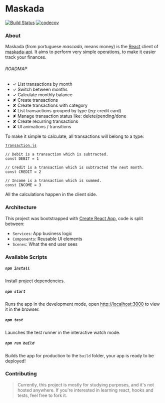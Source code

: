 # Maskada

[![Build Status](https://travis-ci.org/gritt/maskada-fe.svg?branch=master)](https://travis-ci.org/gritt/maskada-fe)
[![codecov](https://codecov.io/gh/gritt/maskada-fe/branch/master/graph/badge.svg)](https://codecov.io/gh/gritt/maskada-fe)

### About

Maskada (from portuguese *mascada*, means money) is the [React](https://reactjs.org) 
client of [maskada-api](https://github.com/gritt/maskada). It aims to perform very simple 
operations, to make it easier track your finances.

###### ROADMAP

- ✓︎ List transactions by month
- ✓︎ Switch between months
- ✓︎ Calculate monthly balance
- ✘︎ Create transactions
- ✘︎︎ Create transactions with category
- ✘ List transactions grouped by type (eg: credit card)
- ✘ Manage transaction status like: delete/pending/done
- ✘ Create recurring transactions
- ✘ UI animations / transitions

To make it simple to calculate, all transactions will belong to a type:

[`Transaction.js`](./src/Services/Transaction.js)
```
// Debit is a transaction which is subtracted.
const DEBIT = 1

// Credit is a transaction which is subtracted the next month.
const CREDIT = 2

// Income is a transaction which is summed.
const INCOME = 3
```

All the calculations happen in the client side.

### Architecture

This project was bootstrapped with [Create React App](https://github.com/facebook/create-react-app),
code is split between: 

- `Services`: App business logic 
- `Components`: Reusable UI elements
- `Scenes`: What the end user sees

### Available Scripts

##### `npm install`

Install project dependencies.

##### `npm start`

Runs the app in the development mode, open [http://localhost:3000](http://localhost:3000) 
to view it in the browser.

##### `npm test`
Launches the test runner in the interactive watch mode.

##### `npm run build`

Builds the app for production to the `build` folder, your app is ready to be deployed!

### Contributing

> Currently, this project is mostly for studying purposes, and it's not hosted anywhere.
> If you're interested in learning react, hooks and tests, feel free to fork it.
